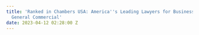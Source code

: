 ```yaml
---
title: 'Ranked in Chambers USA: America''s Leading Lawyers for Business for Litigation:
  General Commercial'
date: 2023-04-12 02:28:00 Z
---
```


